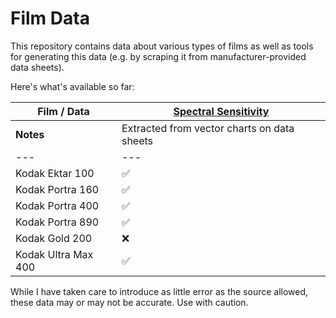 # Film Data

This repository contains data about various types of films as well as tools for generating this data (e.g. by scraping it from manufacturer-provided data sheets).

Here's what's available so far:

| Film / Data | [Spectral Sensitivity](./spectral_sensitivity_curves/spectral_sensitivity_curves.ipynb) |
| --- | --- |
| **Notes** | Extracted from vector charts on data sheets |
| --- | --- |
| Kodak Ektar 100 | ✅ |
| Kodak Portra 160 | ✅ |
| Kodak Portra 400 | ✅ |
| Kodak Portra 890 | ✅ |
| Kodak Gold 200 | ❌ |
| Kodak Ultra Max 400 | ✅ |

While I have taken care to introduce as little error as the source allowed, these data may or may not be accurate. Use with caution.
